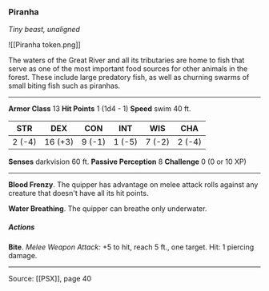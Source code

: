 ### Piranha
_Tiny beast, unaligned_

![[Piranha token.png]]

The waters of the Great River and all its tributaries are home to fish that serve as one of the most important food sources for other animals in the forest. These include large predatory fish, as well as churning swarms of small biting fish such as piranhas.

---

**Armor Class** 13
**Hit Points** 1 (1d4 - 1)
**Speed** swim 40 ft.

| STR     | DEX     | CON     | INT     | WIS     | CHA     |
|---------|---------|---------|---------|---------|---------|
| 2 (-4) | 16 (+3) | 9 (-1) | 1 (-5) | 7 (-2) | 2 (-4) |

**Senses** darkvision 60 ft.
**Passive Perception** 8
**Challenge** 0 (0 or 10 XP)

---

**Blood Frenzy**. The quipper has advantage on melee attack rolls against any creature that doesn't have all its hit points.

**Water Breathing**. The quipper can breathe only underwater.

##### Actions
**Bite**. _Melee Weapon Attack:_ +5 to hit, reach 5 ft., one target. Hit: 1 piercing damage.

---

Source: [[PSX]], page 40